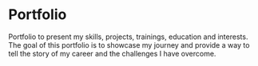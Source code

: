 # Portfolio
Portfolio to present my skills, projects, trainings, education and interests. The goal of this portfolio is to showcase my journey and provide a way to tell the story of my career and the challenges I have overcome.
